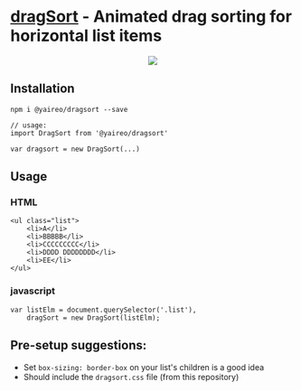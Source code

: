 [dragSort](https://codepen.io/vsync/pen/3f6b998fa1bb1b7c7f74ec89152f39f9/?editors=0100) - Animated drag sorting for horizontal list items
========


<p align="center">
<img src="https://raw.githubusercontent.com/yairEO/dragsort/master/demo.gif" />
</p>



## Installation

    npm i @yaireo/dragsort --save

    // usage:
    import DragSort from '@yaireo/dragsort'

    var dragsort = new DragSort(...)

## Usage

### HTML

    <ul class="list">
        <li>A</li>
        <li>BBBBB</li>
        <li>CCCCCCCCC</li>
        <li>DDDD DDDDDDDD</li>
        <li>EE</li>
    </ul>

### javascript

    var listElm = document.querySelector('.list'),
        dragSort = new DragSort(listElm);

## Pre-setup suggestions:

* Set `box-sizing: border-box` on your list's children is a good idea
* Should include the `dragsort.css` file (from this repository)

